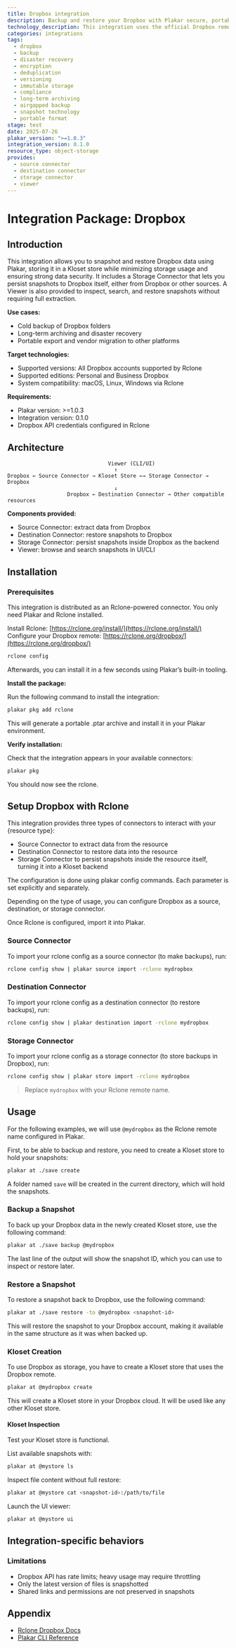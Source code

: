 ```yaml
---
title: Dropbox integration
description: Backup and restore your Dropbox with Plakar secure, portable, and deduplicated.
technology_description: This integration uses the official Dropbox remote via Rclone to extract and restore data into a Kloset store.
categories: integrations
tags:
  - dropbox
  - backup
  - disaster recovery
  - encryption
  - deduplication
  - versioning
  - immutable storage
  - compliance
  - long-term archiving
  - airgapped backup
  - snapshot technology
  - portable format
stage: test
date: 2025-07-26
plakar_version: ">=1.0.3"
integration_version: 0.1.0
resource_type: object-storage
provides:
  - source connector
  - destination connector
  - storage connector
  - viewer
---
```


# Integration Package: Dropbox

## Introduction

This integration allows you to snapshot and restore Dropbox data using Plakar, storing it in a Kloset store while minimizing storage usage and ensuring strong data security.
It includes a Storage Connector that lets you persist snapshots to Dropbox itself, either from Dropbox or other sources.
A Viewer is also provided to inspect, search, and restore snapshots without requiring full extraction.

**Use cases:**

* Cold backup of Dropbox folders
* Long-term archiving and disaster recovery
* Portable export and vendor migration to other platforms

**Target technologies:**

* Supported versions: All Dropbox accounts supported by Rclone
* Supported editions: Personal and Business Dropbox
* System compatibility: macOS, Linux, Windows via Rclone

**Requirements:**

* Plakar version: >=1.0.3
* Integration version: 0.1.0
* Dropbox API credentials configured in Rclone

## Architecture

```
                                Viewer (CLI/UI)
                                  ↑
Dropbox ← Source Connector → Kloset Store ←→ Storage Connector → Dropbox
                                  ↓
                   Dropbox ← Destination Connector → Other compatible resources
```

**Components provided:**

* Source Connector: extract data from Dropbox
* Destination Connector: restore snapshots to Dropbox
* Storage Connector: persist snapshots inside Dropbox as the backend
* Viewer: browse and search snapshots in UI/CLI

## Installation

### Prerequisites 

This integration is distributed as an Rclone-powered connector.
You only need Plakar and Rclone installed.

Install Rclone: [https://rclone.org/install/](https://rclone.org/install/)
Configure your Dropbox remote: [https://rclone.org/dropbox/](https://rclone.org/dropbox/)

```bash
rclone config
```

Afterwards, you can install it in a few seconds using Plakar’s built-in tooling.

**Install the package:**

Run the following command to install the integration:

```bash
plakar pkg add rclone
```

This will generate a portable .ptar archive and install it in your Plakar environment.

**Verify installation:**

Check that the integration appears in your available connectors:

```bash
plakar pkg
```

You should now see the rclone.

## Setup Dropbox with Rclone

This integration provides three types of connectors to interact with your {resource type}:

- Source Connector to extract data from the resource
- Destination Connector to restore data into the resource
- Storage Connector to persist snapshots inside the resource itself, turning it into a Kloset backend

The configuration is done using plakar config commands. Each parameter is set explicitly and separately.

Depending on the type of usage, you can configure Dropbox as a source, destination, or storage connector.

Once Rclone is configured, import it into Plakar.

### Source Connector

To import your rclone config as a source connector (to make backups), run:

```bash
rclone config show | plakar source import -rclone mydropbox
```

### Destination Connector

To import your rclone config as a destination connector (to restore backups), run:

```bash
rclone config show | plakar destination import -rclone mydropbox
```

### Storage Connector

To import your rclone config as a storage connector (to store backups in Dropbox), run:

```bash
rclone config show | plakar store import -rclone mydropbox
```

> Replace `mydropbox` with your Rclone remote name.

## Usage

For the following examples, we will use `@mydropbox` as the Rclone remote name configured in Plakar.

First, to be able to backup and restore, you need to create a Kloset store to hold your snapshots:

```bash
plakar at ./save create
```

A folder named `save` will be created in the current directory, which will hold the snapshots.

### Backup a Snapshot

To back up your Dropbox data in the newly created Kloset store, use the following command:

```bash
plakar at ./save backup @mydropbox
```

The last line of the output will show the snapshot ID, which you can use to inspect or restore later.

### Restore a Snapshot

To restore a snapshot back to Dropbox, use the following command:

```bash
plakar at ./save restore -to @mydropbox <snapshot-id>
```

This will restore the snapshot to your Dropbox account, making it available in the same structure as it was when backed up.

### Kloset Creation 

To use Dropbox as storage, you have to create a Kloset store that uses the Dropbox remote.

```bash
plakar at @mydropbox create
```

This will create a Kloset store in your Dropbox cloud. It will be used like any other Kloset store.

#### Kloset Inspection

Test your Kloset store is functional.

List available snapshots with:

```bash
plakar at @mystore ls
```

Inspect file content without full restore:

```bash
plakar at @mystore cat <snapshot-id>:/path/to/file
```

Launch the UI viewer:

```bash
plakar at @mystore ui
```

## Integration-specific behaviors

### Limitations

* Dropbox API has rate limits; heavy usage may require throttling
* Only the latest version of files is snapshotted
* Shared links and permissions are not preserved in snapshots

## Appendix

* [Rclone Dropbox Docs](https://rclone.org/dropbox/)
* [Plakar CLI Reference](/docs/main)
